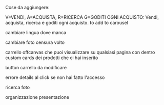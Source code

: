 Cose da aggiungere:

V=VENDI, A=ACQUISTA, R=RICERCA G=GODITI OGNI ACQUISTO: Vendi, acquista, ricerca e goditi ogni acquisto. to add to carousel

cambiare lingua dove manca

cambiare foto censura volto

carrello offcanvas che puoi visualizzare su qualsiasi pagina con dentro custom cards dei prodotti che ci hai inserito

button carrello da modificare

errore details al click se non hai fatto l'accesso 

ricerca foto

organizzazione presentazione 
